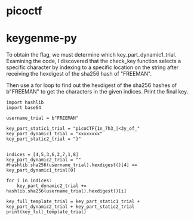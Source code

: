 # picoctf

# keygenme-py

To obtain the flag, we must determine which key_part_dynamic1_trial. Examining the code, I discovered that the check_key function selects a specific character by indexing to a specific location on the string after receiving the hexdigest of the sha256 hash of "FREEMAN".


Then use a for loop to find out the hexdigest of the sha256 hashes of b"FREEMAN" to get the characters in the given indices.
Print the final key.


```
import hashlib
import base64

username_trial = b"FREEMAN"

key_part_static1_trial = "picoCTF{1n_7h3_|<3y_of_"
key_part_dynamic1_trial = "xxxxxxxx"
key_part_static2_trial = "}"


indices = [4,5,3,6,2,7,1,8]
key_part_dynamic2_trial = ""
#hashlib.sha256(username_trial).hexdigest()[4] == key_part_dynamic1_trial[0]

for i in indices:
    key_part_dynamic2_trial += hashlib.sha256(username_trial).hexdigest()[i]

key_full_template_trial = key_part_static1_trial + key_part_dynamic2_trial + key_part_static2_trial
print(key_full_template_trial)
```

